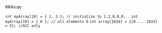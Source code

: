
##Array

`int myArray[10] = { 1, 2 }; // initialize to 1,2,0,0,0...`
`int myArray[10] = { 0 }; // all elements 0`
`int array[1024] = {[0 ... 1023] = 5}; //GCC only`
